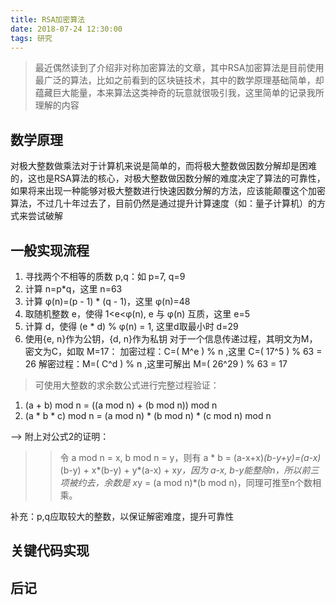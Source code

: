 ```yaml
---
title: RSA加密算法
date: 2018-07-24 12:30:00
tags: 研究
---
```


> 最近偶然读到了介绍非对称加密算法的文章，其中RSA加密算法是目前使用最广泛的算法，比如之前看到的区块链技术，其中的数学原理基础简单，却蕴藏巨大能量，本来算法这类神奇的玩意就很吸引我，这里简单的记录我所理解的内容

## 数学原理
对极大整数做乘法对于计算机来说是简单的，而将极大整数做因数分解却是困难的，这也是RSA算法的核心，对极大整数做因数分解的难度决定了算法的可靠性，如果将来出现一种能够对极大整数进行快速因数分解的方法，应该能颠覆这个加密算法，不过几十年过去了，目前仍然是通过提升计算速度（如：量子计算机）的方式来尝试破解

## 一般实现流程
1. 寻找两个不相等的质数 p,q：如 p=7, q=9
2. 计算 n=p*q，这里 n=63
3. 计算 φ(n)=(p - 1) * (q - 1)，这里 φ(n)=48
4. 取随机整数 e，使得 1<e<φ(n), e 与 φ(n) 互质，这里 e=5
5. 计算 d，使得 (e * d) % φ(n) = 1, 这里d取最小时 d=29
6. 使用{e, n}作为公钥，{d, n}作为私钥
    对于一个信息传递过程，其明文为M，密文为C，如取 M=17：
    加密过程：C=( M^e ) % n ,这里 C=( 17^5 ) % 63 = 26
    解密过程：M=( C^d ) % n ,这里可解出 M=( 26^29 ) % 63 = 17

> 可使用大整数的求余数公式进行完整过程验证：
  1. (a + b) mod n = ((a mod n) + (b mod n)) mod n
  2. (a * b * c) mod n = (a mod n) * (b mod n) * (c mod n) mod n
  
  --> 附上对公式2的证明：
  >>令 a mod n = x, b mod n = y，则有 a * b = (a-x+x)*(b-y+y)=(a-x)*(b-y) + x*(b-y) + y*(a-x) + x*y，因为 a-x, b-y能整除n，所以前三项被约去，余数是 x*y = (a mod n)*(b mod n)，同理可推至n个数相乘。

补充：p,q应取较大的整数，以保证解密难度，提升可靠性

## 关键代码实现

## 后记